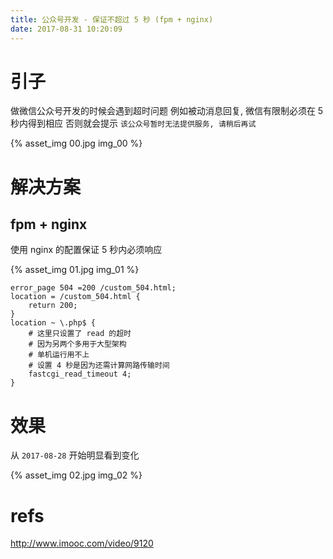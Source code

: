 ```yaml
---
title: 公众号开发 - 保证不超过 5 秒 (fpm + nginx)
date: 2017-08-31 10:20:09
---
```

# 引子 #
做微信公众号开发的时候会遇到超时问题
例如被动消息回复, 微信有限制必须在 5 秒内得到相应
否则就会提示 `该公众号暂时无法提供服务, 请稍后再试`

{% asset_img 00.jpg img_00 %}

# 解决方案 #

## fpm + nginx ##

使用 nginx 的配置保证 5 秒内必须响应

{% asset_img 01.jpg img_01 %}

```
error_page 504 =200 /custom_504.html;
location = /custom_504.html {
	return 200;
}
location ~ \.php$ {
	# 这里只设置了 read 的超时
	# 因为另两个多用于大型架构
	# 单机运行用不上
	# 设置 4 秒是因为还需计算网路传输时间
	fastcgi_read_timeout 4;
}
```

# 效果 #

从 `2017-08-28` 开始明显看到变化

{% asset_img 02.jpg img_02 %}

# refs #

http://www.imooc.com/video/9120
